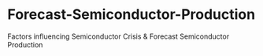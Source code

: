 # Forecast-Semiconductor-Production
Factors influencing Semiconductor Crisis &amp; Forecast Semiconductor Production

